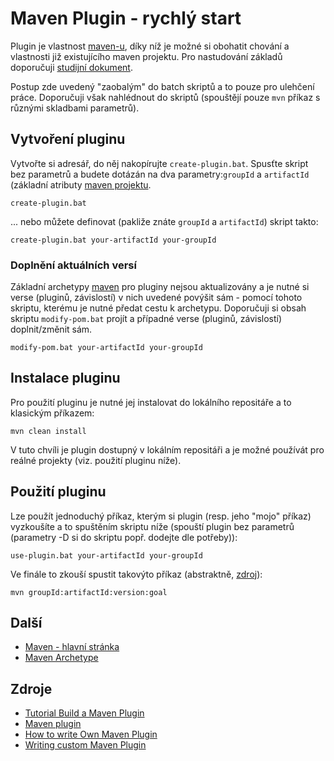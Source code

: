 # Maven Plugin - rychlý start
Plugin je vlastnost [maven-u](https://maven.apache.org/index.html), díky níž je možné si obohatit chování a vlastnosti již existujícího maven projektu. Pro nastudování základů doporučuji [studijní dokument](../STUDY.md).

Postup zde uvedený "zaobalým" do batch skriptů a to pouze pro ulehčení práce. Doporučuji však nahlédnout do skriptů (spouštějí pouze ```mvn``` příkaz s různými skladbami parametrů).

## Vytvoření pluginu
Vytvořte si adresář, do něj nakopírujte ```create-plugin.bat```. Spusťte skript bez parametrů a budete dotázán na dva parametry:```groupId``` a ```artifactId``` (základní atributy [maven projektu](https://maven.apache.org/guides/getting-started/maven-in-five-minutes.html).

```
create-plugin.bat
```

... nebo můžete definovat (pakliže znáte ```groupId``` a ```artifactId```) skript takto:
```
create-plugin.bat your-artifactId your-groupId
```


### Doplnění aktuálních versí
Základní archetypy [maven](https://maven.org) pro pluginy nejsou aktualizovány a je nutné si verse (pluginů, závislostí) v nich uvedené povýšit sám - pomocí tohoto skriptu, kterému je nutné předat cestu k archetypu. Doporučuji si obsah skriptu ```modify-pom.bat``` projít a případné verse (pluginů, závislostí) doplnit/změnit sám.

```
modify-pom.bat your-artifactId your-groupId
``` 

## Instalace pluginu
Pro použití pluginu je nutné jej instalovat do lokálního repositáře a to klasickým příkazem:

```
mvn clean install
```
V tuto chvíli je plugin dostupný v lokálním repositáři a je možné používát pro reálné projekty (viz. použití pluginu níže).

## Použití pluginu
Lze použít jednoduchý příkaz, kterým si plugin (resp. jeho "mojo" příkaz) vyzkoušíte a to spuštěním skriptu níže (spouští plugin bez parametrů (parametry -D si do skriptu popř. dodejte dle potřeby)):


```shell
use-plugin.bat your-artifactId your-groupId
```

Ve finále to zkouší spustit takovýto příkaz (abstraktně, [zdroj](https://maven.apache.org/guides/plugin/guide-java-plugin-development.html#executing-your-first-mojo)):

```shell
mvn groupId:artifactId:version:goal
```


## Další
* [Maven - hlavní stránka](https://github.com/tomascejka/java/tree/main/maven)
* [Maven Archetype](https://github.com/tomascejka/java/tree/main/maven/archetype)

## Zdroje
* [Tutorial Build a Maven Plugin](https://developer.okta.com/blog/2019/09/23/tutorial-build-a-maven-plugin)
* [Maven plugin](https://www.baeldung.com/maven-plugin)
* [How to write Own Maven Plugin](https://blogs.oracle.com/javamagazine/how-to-write-your-own-maven-plugins)
* [Writing custom Maven Plugin](https://books.sonatype.com/mvnref-book/reference/writing-plugins-sect-custom-plugin.html)
